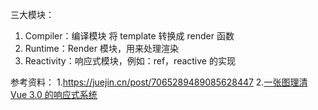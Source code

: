 三大模块：

1. Compiler：编译模块
  将 template 转换成 render 函数
2. Runtime：Render 模块，用来处理渲染
3. Reactivity：响应式模块，例如：ref，reactive 的实现


参考资料：
1.https://juejin.cn/post/7065289489085628447
2.[一张图理清 Vue 3.0 的响应式系统](https://segmentfault.com/a/1190000020629159)